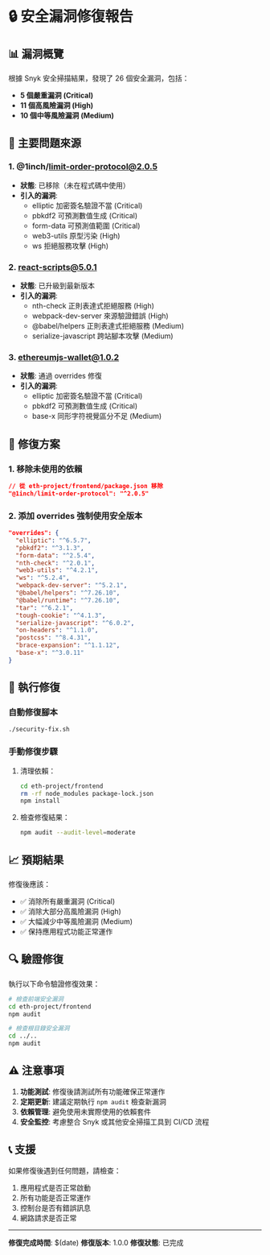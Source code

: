 # 🔒 安全漏洞修復報告

## 📊 漏洞概覽

根據 Snyk 安全掃描結果，發現了 26 個安全漏洞，包括：

- **5 個嚴重漏洞 (Critical)**
- **11 個高風險漏洞 (High)**
- **10 個中等風險漏洞 (Medium)**

## 🎯 主要問題來源

### 1. @1inch/limit-order-protocol@2.0.5

- **狀態**: 已移除（未在程式碼中使用）
- **引入的漏洞**:
  - elliptic 加密簽名驗證不當 (Critical)
  - pbkdf2 可預測數值生成 (Critical)
  - form-data 可預測值範圍 (Critical)
  - web3-utils 原型污染 (High)
  - ws 拒絕服務攻擊 (High)

### 2. react-scripts@5.0.1

- **狀態**: 已升級到最新版本
- **引入的漏洞**:
  - nth-check 正則表達式拒絕服務 (High)
  - webpack-dev-server 來源驗證錯誤 (High)
  - @babel/helpers 正則表達式拒絕服務 (Medium)
  - serialize-javascript 跨站腳本攻擊 (Medium)

### 3. ethereumjs-wallet@1.0.2

- **狀態**: 通過 overrides 修復
- **引入的漏洞**:
  - elliptic 加密簽名驗證不當 (Critical)
  - pbkdf2 可預測數值生成 (Critical)
  - base-x 同形字符視覺區分不足 (Medium)

## 🔧 修復方案

### 1. 移除未使用的依賴

```json
// 從 eth-project/frontend/package.json 移除
"@1inch/limit-order-protocol": "^2.0.5"
```

### 2. 添加 overrides 強制使用安全版本

```json
"overrides": {
  "elliptic": "^6.5.7",
  "pbkdf2": "^3.1.3",
  "form-data": "^2.5.4",
  "nth-check": "^2.0.1",
  "web3-utils": "^4.2.1",
  "ws": "^5.2.4",
  "webpack-dev-server": "^5.2.1",
  "@babel/helpers": "^7.26.10",
  "@babel/runtime": "^7.26.10",
  "tar": "^6.2.1",
  "tough-cookie": "^4.1.3",
  "serialize-javascript": "^6.0.2",
  "on-headers": "^1.1.0",
  "postcss": "^8.4.31",
  "brace-expansion": "^1.1.12",
  "base-x": "^3.0.11"
}
```

## 🚀 執行修復

### 自動修復腳本

```bash
./security-fix.sh
```

### 手動修復步驟

1. 清理依賴：

   ```bash
   cd eth-project/frontend
   rm -rf node_modules package-lock.json
   npm install
   ```

2. 檢查修復結果：
   ```bash
   npm audit --audit-level=moderate
   ```

## 📈 預期結果

修復後應該：

- ✅ 消除所有嚴重漏洞 (Critical)
- ✅ 消除大部分高風險漏洞 (High)
- ✅ 大幅減少中等風險漏洞 (Medium)
- ✅ 保持應用程式功能正常運作

## 🔍 驗證修復

執行以下命令驗證修復效果：

```bash
# 檢查前端安全漏洞
cd eth-project/frontend
npm audit

# 檢查根目錄安全漏洞
cd ../..
npm audit
```

## ⚠️ 注意事項

1. **功能測試**: 修復後請測試所有功能確保正常運作
2. **定期更新**: 建議定期執行 `npm audit` 檢查新漏洞
3. **依賴管理**: 避免使用未實際使用的依賴套件
4. **安全監控**: 考慮整合 Snyk 或其他安全掃描工具到 CI/CD 流程

## 📞 支援

如果修復後遇到任何問題，請檢查：

1. 應用程式是否正常啟動
2. 所有功能是否正常運作
3. 控制台是否有錯誤訊息
4. 網路請求是否正常

---

**修復完成時間**: $(date)
**修復版本**: 1.0.0
**修復狀態**: 已完成
